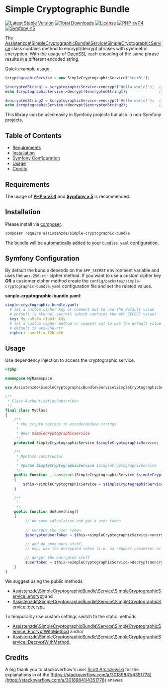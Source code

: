 # Simple Cryptographic Bundle

[![Latest Stable Version](https://poser.pugx.org/assistenzde/simple-cryptographic-bundle/version)](https://packagist.org/packages/assistenzde/simple-cryptographic-bundle)
[![Total Downloads](https://poser.pugx.org/assistenzde/simple-cryptographic-bundle/downloads)](https://packagist.org/packages/assistenzde/simple-cryptographic-bundle)
[![License](https://poser.pugx.org/assistenzde/simple-cryptographic-bundle/license)](https://packagist.org/packages/assistenzde/simple-cryptographic-bundle)
[![PHP ≥v7.4](https://img.shields.io/badge/PHP-%E2%89%A57%2E4-0044aa.svg)](https://www.php.net/manual/en/migration72.new-features.php)
[![Symfony ≥5](https://img.shields.io/badge/Symfony-%E2%89%A55-0044aa.svg)](https://symfony.com/)

The [Assistenzde\SimpleCryptographicBundle\Service\SimpleCryptographicService](src\Service\SimpleCryptographicService.php) class contains method to encrypt/decrypt phrases with symmetric encryption. With the usage
of [OpenSSL](https://www.php.net/manual/en/intro.openssl.php) each encoding of the same phrase results in a different encoded string.

Quick example usage:

```php
$cryptographicService = new SimpleCryptographicService('$ecr3t');

$encryptedString1 = $cryptographicService->encrypt('Hello world!');  // some encrypted string, i.e. 'ABCDEFG'
echo $cryptographicService->decrypt($encryptedString1);              // outputs 'Hello world!'

$encryptedString2 = $cryptographicService->encrypt('Hello world!');  // some encrypted string, i.e. 'HIJKLMNOP'
echo $cryptographicService->decrypt($encryptedString2);              // outputs 'Hello world!'
```

This library can be used easily in Symfony projects but also in non-Symfony projects.

## Table of Contents

- [Requirements](#requirements)
- [Installation](#installation)
- [Symfony Configuration](#symfony-configuration)
- [Usage](#usage)
- [Credits](#credits)

## Requirements

The usage of [**PHP ≥ v7.4**](https://www.php.net/manual/en/migration74.php)
and [**Symfony ≥ 5**](https://symfony.com/doc/5.0/setup.html) is recommended.

## Installation

Please install via [composer](https://getcomposer.org/).

```bash
composer require assistenzde/simple-cryptographic-bundle
```

The bundle will be automatically added to your `bundles.yaml` configuration.

## Symfony Configuration

By default the bundle depends on the `APP_SECRET` environment variable and uses the `aes-256-ctr` cipher method. If you want to use a custom cipher key **OR** a customer cipher method create the
`config/packates/simple-cryptographic-bundle.yaml` configuration file and set the related values.

**simple-cryptographic-bundle.yaml**:

```yaml
simple-cryptographic-bundle.yaml:
  # set a custom cipher key or comment out to use the default value
  # default is %kernel.secret% (which contains the APP_SECRET value)
  key: My-cu5t0m-c1ph3r-k3y
  # set a custom cipher method or comment out to use the default value
  # default is aes-256-ctr
  cipher: camellia-128-ofb
```

## Usage

Use dependency injection to access the cryptographic service.

```php
<?php

namespace MyNamespace;

use Assistenzde\SimpleCryptographicBundle\Service\SimpleCryptographicService;

/**
 * Class AuthenticationSubscriber
 */
final class MyClass
{
    /**
     * the crypto service to encode/dedoce strings
     * 
     * @var SimpleCryptographicService
     */
    protected SimpleCryptographicService $simpleCryptographicService;

    /**
     * MyClass constructor
     * 
     * @param SimpleCryptographicService $simpleCryptographicService
     */
    public function __construct(SimpleCryptographicService $simpleCryptographicService)
    {       
        $this->simpleCryptographicService = $simpleCryptographicService;
    }

    /**
     * 
     */
    public function doSomething()
    {       
         // do some calculation and get a user token
         
         // encrypt the user token        
         $encryptedUserToken = $this->simpleCryptographicService->encrypt($userToken);
         
         // and do some more stuff,
         // esp. use the encrypted token (i.e. as request parameter or to save in a file)

         // derypt the encrypted stuff        
         $userToken = $this->simpleCryptographicService->decrypt($encryptedUserToken); 
    }
}
```

We suggest using the public methods

- [Assistenzde\SimpleCryptographicBundle\Service\SimpleCryptographicService::encrypt](src\Service\SimpleCryptographicService.php) and
- [Assistenzde\SimpleCryptographicBundle\Service\SimpleCryptographicService::decrypt](src\Service\SimpleCryptographicService.php).

To temporarily use custom settings switch to the static methods

- [Assistenzde\SimpleCryptographicBundle\Service\SimpleCryptographicService::EncryptWithMethod](src\Service\SimpleCryptographicService.php) and/or
- [Assistenzde\SimpleCryptographicBundle\Service\SimpleCryptographicService::DecryptWithMethod](src\Service\SimpleCryptographicService.php).

## Credits

A big thank you to stackoverflow's user [Scott Arciszewski](https://stackoverflow.com/users/2224584/scott-arciszewski) for the explanations in of
the [https://stackoverflow.com/a/30189841/4351778](https://stackoverflow.com/a/30189841/4351778) answer.


